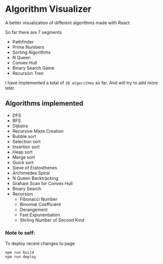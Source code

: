 
# Algorithm Visualizer

A better visualization of different algorithms made with React. 

  

So far there are 7 segments  
- Pathfinder
- Prime Numbers
- Sorting Algorithms
- N Queen
- Convex Hull
- Binary Search Game
- Recursion Tree


I have implemented a total of `20 algorithms` so far. And will try to add more later.  

## Algorithms implemented 

- DFS
- BFS
- Dijkstra
- Recursive Maze Creation
- Bubble sort
- Selection sort
- Insertion sort
- Heap sort
- Merge sort
- Quick sort
- Sieve of Eratosthenes
- Archimedes Spiral
- N Queen Backtracking
- Graham Scan for Convex Hull
- Binary Search
- Recursion
  - Fibonacci Number
  - Binomial Coefficient
  - Derangement
  - Fast Exponentiation
  - Stirling Number of Second Kind







### Note to self:

To deploy recent changes to page

```
npm run build
npm run deploy
```



   

